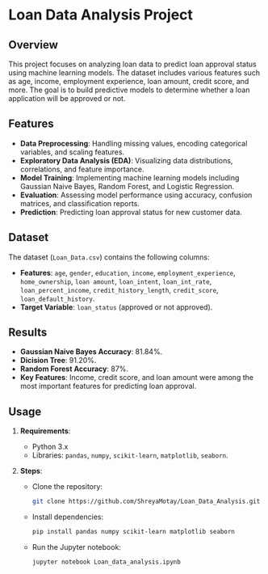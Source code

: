 # Loan Data Analysis Project

## Overview
This project focuses on analyzing loan data to predict loan approval status using machine learning models. The dataset includes various features such as age, income, employment experience, loan amount, credit score, and more. The goal is to build predictive models to determine whether a loan application will be approved or not.

## Features
- **Data Preprocessing**: Handling missing values, encoding categorical variables, and scaling features.
- **Exploratory Data Analysis (EDA)**: Visualizing data distributions, correlations, and feature importance.
- **Model Training**: Implementing machine learning models including Gaussian Naive Bayes, Random Forest, and Logistic Regression.
- **Evaluation**: Assessing model performance using accuracy, confusion matrices, and classification reports.
- **Prediction**: Predicting loan approval status for new customer data.

## Dataset
The dataset (`Loan_Data.csv`) contains the following columns:
- **Features**: `age`, `gender`, `education`, `income`, `employment_experience`, `home_ownership`, `loan amount`, `loan_intent`, `loan_int_rate`, `loan_percent_income`, `credit_history_length`, `credit_score`, `loan_default_history`.
- **Target Variable**: `loan_status` (approved or not approved).

## Results
- **Gaussian Naive Bayes Accuracy**: 81.84%.
- **Dicision Tree**: 91.20%.
- **Random Forest Accuracy**: 87%.
- **Key Features**: Income, credit score, and loan amount were among the most important features for predicting loan approval.

## Usage
1. **Requirements**:
   - Python 3.x
   - Libraries: `pandas`, `numpy`, `scikit-learn`, `matplotlib`, `seaborn`.

2. **Steps**:
   - Clone the repository:
     ```bash
     git clone https://github.com/ShreyaMotay/Loan_Data_Analysis.git
     ```
   - Install dependencies:
     ```bash
     pip install pandas numpy scikit-learn matplotlib seaborn
     ```
   - Run the Jupyter notebook:
     ```bash
     jupyter notebook Loan_data_analysis.ipynb
     ```

